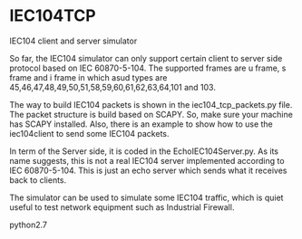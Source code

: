 # IEC104TCP
IEC104 client and server simulator

So far, the IEC104 simulator can only support certain client to server side protocol based on IEC 60870-5-104. The supported frames are u frame, s frame and i frame in which asud types are 45,46,47,48,49,50,51,58,59,60,61,62,63,64,101 and 103. 

The way to build IEC104 packets is shown in the iec104_tcp_packets.py file. The packet structure is build based on SCAPY. So, make sure your machine has SCAPY installed. Also, there is an example to show how to use the iec104client to send some IEC104 packets. 

In term of the Server side, it is coded in the EchoIEC104Server.py. As its name suggests, this is not a real IEC104 server implemented according to IEC 60870-5-104. This is just an echo server which sends what it receives back to clients. 

The simulator can be used to simulate some IEC104 traffic, which is quiet useful to test network equipment such as Industrial Firewall.

python2.7